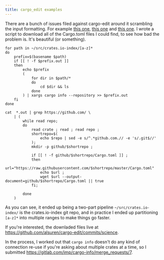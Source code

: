 ```yaml
---
title: cargo_edit examples
---
```


There are a bunch of issues filed against cargo-edit around it scrambling the input formatting. For example [this one](https://github.com/killercup/cargo-edit/issues/218), [this one](https://github.com/killercup/cargo-edit/issues/217) and [this one](https://github.com/killercup/cargo-edit/issues/15). I wrote a script to download all of the Cargo.toml files I could find, to see how bad the problem is. It's beautiful (or something).

```
for path in ~/src/crates.io-index/[a-z]*
do
    prefix=$(basename $path)
    if [[ ! -f $prefix.out ]]
    then
        echo $prefix
        (
            for dir in $path/*
            do
                cd $dir && ls
            done
        ) | xargs cargo info --repository >> $prefix.out
    fi
done
```

```
cat  *.out | grep https://github.com/ \
    | (
        while read repo;
        do
            read crate ; read ; read repo ;
            shortrepo=$(
                echo $repo | sed -e s/^.*github.com.// -e 's/.git$//'
            );
            mkdir -p github/$shortrepo ;

            if [[ ! -f github/$shortrepo/Cargo.toml ]] ;
            then
                url="https://raw.githubusercontent.com/$shortrepo/master/Cargo.toml"
                echo $url ;
                wget $url --output-document=github/$shortrepo/Cargo.toml || true
            fi;

        done
    )
```

As you can see, it ended up being a two-part pipeline `~/src/crates.io-index/` is the crates.io-index git repo, and in practice I ended up partitioning `[a-z]*` into multiple ranges to make things go faster.

If you're interested, the downladed files live at https://github.com/alsuren/cargo-edit/commits/science.

In the process, I worked out that `cargo info` doesn't do any kind of connection re-use if you're asking about multiple crates at a time, so I submitted https://gitlab.com/imp/cargo-info/merge_requests/7.
